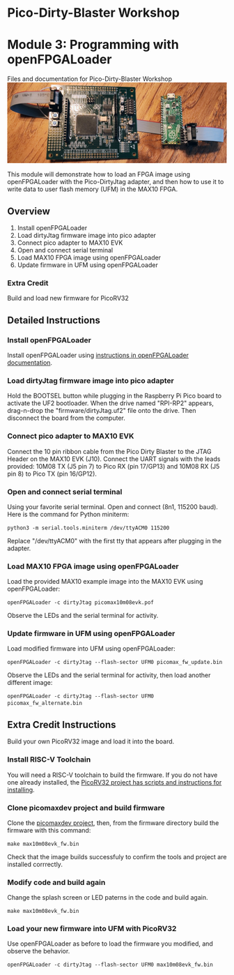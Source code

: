 # Pico-Dirty-Blaster Workshop
# Module 3:  Programming with openFPGALoader
Files and documentation for Pico-Dirty-Blaster Workshop
![MAX10 10M08 Evaluation Kit connected to Pico-Dirty-Blaster](../img/pico-dirty-blaster-connected.jpg)

This module will demonstrate how to load an FPGA image using openFPGALoader with the Pico-DirtyJtag adapter, and then how to use it to write data to user flash memory (UFM) in the MAX10 FPGA.

## Overview

1. Install openFPGALoader
2. Load dirtyJtag firmware image into pico adapter
3. Connect pico adapter to MAX10 EVK
4. Open and connect serial terminal
5. Load MAX10 FPGA image using openFPGALoader
6. Update firmware in UFM using openFPGALoader

### Extra Credit

Build and load new firmware for PicoRV32

## Detailed Instructions

### Install openFPGALoader

Install openFPGALoader using [instructions in openFPGALoader documentation](https://trabucayre.github.io/openFPGALoader/guide/install.html). 
 
### Load dirtyJtag firmware image into pico adapter

Hold the BOOTSEL button while plugging in the Raspberry Pi Pico board to activate the UF2 bootloader.  When the drive named "RPI-RP2" appears, drag-n-drop the "firmware/dirtyJtag.uf2" file onto the drive.  Then disconnect the board from the computer.

### Connect pico adapter to MAX10 EVK

Connect the 10 pin ribbon cable from the Pico Dirty Blaster to the JTAG Header on the MAX10 EVK (J10).  Connect the UART signals with the leads provided:  10M08 TX (J5 pin 7) to Pico RX (pin 17/GP13) and 10M08 RX (J5 pin 8) to Pico TX (pin 16/GP12).

### Open and connect serial terminal

Using your favorite serial terminal.  Open and connect (8n1, 115200 baud).  Here is the command for Python miniterm:
```
python3 -m serial.tools.miniterm /dev/ttyACM0 115200
```
Replace "/dev/ttyACM0" with the first tty that appears after plugging in the adapter.

### Load MAX10 FPGA image using openFPGALoader

Load the provided MAX10 example image into the MAX10 EVK using openFPGALoader:
```
openFPGALoader -c dirtyJtag picomax10m08evk.pof
```
Observe the LEDs and the serial terminal for activity.

### Update firmware in UFM using openFPGALoader

Load modified firmware into UFM using openFPGALoader:
```
openFPGALoader -c dirtyJtag --flash-sector UFM0 picomax_fw_update.bin
```
Observe the LEDs and the serial terminal for activity, then load another different image:
```
openFPGALoader -c dirtyJtag --flash-sector UFM0 picomax_fw_alternate.bin
```

## Extra Credit Instructions

Build your own PicoRV32 image and load it into the board.

### Install RISC-V Toolchain

You will need a RISC-V toolchain to build the firmware.  If you do not have one already installed, the [PicoRV32 project has scripts and instructions for installing](https://github.com/YosysHQ/picorv32?tab=readme-ov-file#building-a-pure-rv32i-toolchain).

### Clone picomaxdev project and build firmware

Clone the [picomaxdev project](https://github.com/gsteiert/picomaxdev), then, from the firmware directory build the firmware with this command:
```
make max10m08evk_fw.bin
```
Check that the image builds successfuly to confirm the tools and project are installed corrrectly.

### Modify code and build again

Change the splash screen or LED paterns in the code and build again.  
```
make max10m08evk_fw.bin
```

### Load your new firmware into UFM with PicoRV32

Use openFPGALoader as before to load the firmware you modified, and observe the behavior.
```
openFPGALoader -c dirtyJtag --flash-sector UFM0 max10m08evk_fw.bin
```

